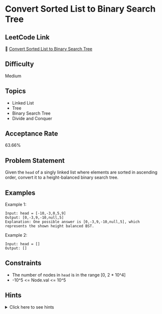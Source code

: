 # Convert Sorted List to Binary Search Tree

## LeetCode Link
🔗 [Convert Sorted List to Binary Search Tree](https://leetcode.com/problems/convert-sorted-list-to-binary-search-tree)

## Difficulty
Medium

## Topics
- Linked List
- Tree
- Binary Search Tree
- Divide and Conquer

## Acceptance Rate
63.66%

## Problem Statement
Given the `head` of a singly linked list where elements are sorted in ascending order, convert it to a height-balanced binary search tree.

## Examples
Example 1:
```
Input: head = [-10,-3,0,5,9]
Output: [0,-3,9,-10,null,5]
Explanation: One possible answer is [0,-3,9,-10,null,5], which represents the shown height balanced BST.
```

Example 2:
```
Input: head = []
Output: []
```

## Constraints
- The number of nodes in `head` is in the range [0, 2 * 10^4]
- -10^5 <= Node.val <= 10^5

## Hints
<details>
<summary>Click here to see hints</summary>

1. The middle element of the linked list should be the root
2. Find the middle element using slow and fast pointer technique
3. Recursively construct left and right subtrees
4. Break the linked list into two parts at the middle
5. Consider using a global pointer to traverse the linked list

</details>
